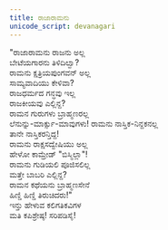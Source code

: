 ```yaml
---
title: ರಾಜಾರಾಮನು
unicode_script: devanagari
---
```


"ರಾಜಾರಾಮನು ರಾಜನು ಅಲ್ಲ  
ಬೇಟೆಯಗಾರನು ತಿಳಿದಿಲ್ವಾ?  
ರಾಮನು ಕ್ಷತ್ರಿಯಪುಂಗವನ್ ಅಲ್ಲ  
ಸಾಮ್ಯವಾದಿಯು ಕೇಳಿವಾ?  
ರಾಜಧರ್ಮದ ಗನ್ಧವು ಇಲ್ಲ  
ರಾಜಕೀಯವು ಎಲ್ಲಿನ್ದ?  
ರಾಮನ ಗುರುಗಳು ಬ್ರಾಹ್ಮಣರಲ್ಲ  
ಲೆನುನ್ನು-ಮಾರ್ಕ್ಸು-ಮಾವುಗಳು!
ರಾಮನು ನಾಸ್ತಿಕ-ನಿನ್ದಕನಲ್ಲ  
ತಾನೇ ನಾಸ್ತಿಕರನ್ತಿದ್ದ!  
ರಾಮನು ರಾಕ್ಷಸದ್ವೇಷಿಯು ಅಲ್ಲ  
ಹೇಳೋ ಕಾಮ್ರೇಡ್ "ಬಿಸ್ಮಿಲ್ಲಾ"!  
ರಾಮನು ಗುಡಿಯಲಿ ಪೂಜಿಸಲಿಲ್ಲ  
ಮತ್ತೇ ಬಾಬರಿ ಎಲ್ಲಿನ್ದ?  
ರಾಮನ ಕಥೆಯನು ಬ್ರಾಹ್ಮಣಸೇನೆ  
ಹಿಣ್ಡಿ ಹಿಣ್ಡಿ ತಿರುಚಿದರು!"  
ಇನ್ತು ಹೇಳುವ ಕಲಿಗತಿಕವಿಗಳ  
ಮತಿ ಕಪಿಶ್ರೇಷ್ಠ! ಸರಿಪಡಿಸೈ!   
